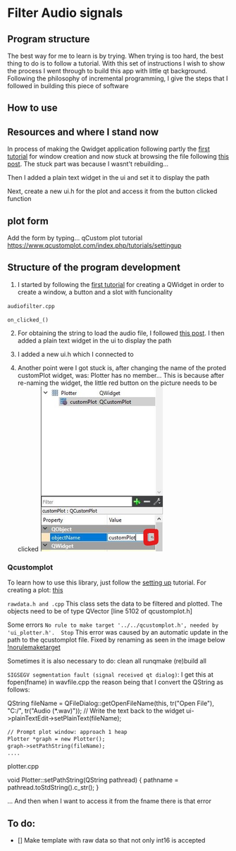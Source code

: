 # Filter Audio signals

## Program structure
The best way for me to learn is by trying. When trying is too hard, the best thing to do is to follow a tutorial. With this set of instructions I wish to show the process I went through to build this app with little qt background. Following the philosophy of incremental programming, I give the steps that I followed in building this piece of software

## How to use


## Resources and where I stand now 

In process of making the Qwidget application following partly the [first tutorial](https://doc.qt.io/qtcreator/creator-writing-program.html) for window creation and now stuck at browsing the file following [this post](https://stackoverflow.com/questions/5602798/how-to-launch-a-file-browser-in-a-qt-application). The stuck part was because I wasnt't rebuilding...

Then I added a plain text widget in the ui and set it to display the path

Next, create a new ui.h for the plot and access it from the button clicked function


## plot form
Add the form by typing...
qCustom plot tutorial
https://www.qcustomplot.com/index.php/tutorials/settingup

## Structure of the program development

1. I started by following the [first tutorial](https://doc.qt.io/qtcreator/creator-writing-program.html) for creating a QWidget in order to create a window, a button and a slot with funcionality 

`audiofilter.cpp`

`on_clicked_()` 


2. For obtaining the string to load the audio file, I followed [this post](https://stackoverflow.com/questions/5602798/how-to-launch-a-file-browser-in-a-qt-application). I then added a plain text widget in the ui to display the path
3. I added a new ui.h which I connected to 

4. Another point were I got stuck is, after changing the name of the proted customPlot widget, was: Plotter has no member...
This is because after re-naming the widget, the little red button on the picture needs to be clicked
![err2](/images/error_2.jpg)

### Qcustomplot
To learn how to use this library, just follow the [setting up](https://www.qcustomplot.com/index.php/tutorials/settingup) tutorial. For creating a plot: [this](https://www.qcustomplot.com/index.php/tutorials/basicplotting)

`rawdata.h and .cpp`
This class sets the data to be filtered and plotted. The objects need to be of type QVector [line 5102 of qcustomplot.h]





Some errors 
`No rule to make target '../../qcustomplot.h', needed by 'ui_plotter.h'.  Stop` This error was caused by an automatic update in the path to the qcustomplot file. Fixed by renaming as seen in the image below
[!norulemaketarget](/images/err_no_rule_to_make_target.jpg)

Sometimes it is also necessary to do: clean all runqmake (re)build all

`SIGSEGV segmentation fault (signal received qt dialog)`: I get this at fopen(fname) in wavfile.cpp the reason being that I convert the QString as follows: 

QString fileName = QFileDialog::getOpenFileName(this, tr("Open File"),
                                                    "C:/",
                                                    tr("Audio (*.wav)"));
    // Write the text back to the widget
    ui->plainTextEdit->setPlainText(fileName);

    // Prompt plot window: approach 1 heap
    Plotter *graph = new Plotter();
    graph->setPathString(fileName);
    ....

plotter.cpp

void Plotter::setPathString(QString pathread)
{
    pathname = pathread.toStdString().c_str();
}

...
And then when I want to access it from the fname there is that error





## To do:
- [] Make template with raw data so that not only int16 is accepted